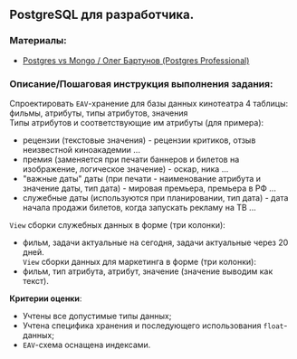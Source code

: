 ## PostgreSQL для разработчика.

### Материалы:
- [Postgres vs Mongo / Олег Бартунов (Postgres Professional)](https://www.youtube.com/watch?v=SNzOZKvFZ68)

### Описание/Пошаговая инструкция выполнения задания:
Спроектировать `EAV`-хранение для базы данных кинотеатра 4 таблицы: фильмы, атрибуты, типы атрибутов, значения  
Типы атрибутов и соответствующие им атрибуты (для примера):
- рецензии (текстовые значения) - рецензии критиков, отзыв неизвестной киноакадемии ...
- премия (заменяется при печати баннеров и билетов на изображение, логическое значение) - оскар, ника ...
- "важные даты" даты (при печати - наименование атрибута и значение даты, тип дата) - мировая премьера, премьера в РФ ...
- служебные даты (используются при планировании, тип дата) - дата начала продажи билетов, когда запускать рекламу на ТВ ...

`View` сборки служебных данных в форме (три колонки):
- фильм, задачи актуальные на сегодня, задачи актуальные через 20 дней.  
`View` сборки данных для маркетинга в форме (три колонки):
- фильм, тип атрибута, атрибут, значение (значение выводим как текст).

**Критерии оценки**:
- Учтены все допустимые типы данных;
- Учтена специфика хранения и последующего использования `float`-данных;
- `EAV`-схема оснащена индексами.
